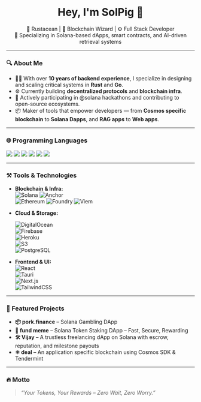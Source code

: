 <h1 align="center">Hey, I'm SolPig 👋</h1>

<p align="center">
  🦀 Rustacean | 🧬 Blockchain Wizard | ⚙️ Full Stack Developer <br>
  🚀 Specializing in Solana-based dApps, smart contracts, and AI-driven retrieval systems
</p>

---

### 🔍 About Me

- 🧑‍💻 With over **10 years of backend experience**, I specialize in designing and scaling critical systems in **Rust** and **Go**.
- ⚙️ Currently building **decentralized protocols** and **blockchain infra**.
- 🚀 Actively participating in @solana hackathons and contributing to open-source ecosystems.
- 📦 Maker of tools that empower developers — from **Cosmos specific blockchain** to **Solana Dapps**, and **RAG apps** to **Web apps**.

---

### 🌐 Programming Languages

<p>
  <img src="https://img.shields.io/badge/-Rust-000000?style=for-the-badge&logo=rust&logoColor=white" />
  <img src="https://img.shields.io/badge/-Go-00ADD8?style=for-the-badge&logo=go&logoColor=white" />
  <img src="https://img.shields.io/badge/Python-3776AB?style=for-the-badge&logo=python&logoColor=fff" />
  <img src="https://img.shields.io/badge/-Solidity-363636?style=for-the-badge&logo=solidity&logoColor=white" />
  <img src="https://img.shields.io/badge/-JavaScript-F7DF1E?style=for-the-badge&logo=javascript&logoColor=000" />
  <img src="https://img.shields.io/badge/-TypeScript-3178C6?style=for-the-badge&logo=typescript&logoColor=white" />
</p>

---

### ⚒️ Tools & Technologies

- **Blockchain & Infra:**  
  ![Solana](https://img.shields.io/badge/-Solana-3a0ca3?style=flat&logo=solana&logoColor=white)
  ![Anchor](https://img.shields.io/badge/-Anchor-E5007D?style=flat)   
  ![Ethereum](https://img.shields.io/badge/Ethereum-3C3C3D?logo=ethereum&logoColor=white)
  ![Foundry](https://custom-icon-badges.demolab.com/badge/Foundry-000?logo=foundry&logoColor=fff)
  ![Viem](https://custom-icon-badges.demolab.com/badge/Viem-FFC517?logo=viem-dark)

- **Cloud & Storage:**

  ![DigitalOcean](https://img.shields.io/badge/DigitalOcean-%230167ff.svg?logo=digitalOcean&logoColor=white)    
  ![Firebase](https://img.shields.io/badge/Firebase-039BE5?logo=Firebase&logoColor=white)   
  ![Heroku](https://img.shields.io/badge/Heroku-430098?logo=heroku&logoColor=fffe)  
  ![S3](https://img.shields.io/badge/-S3-569A31?style=flat&logo=amazon-aws&logoColor=white)  
  ![PostgreSQL](https://img.shields.io/badge/-PostgreSQL-336791?style=flat&logo=postgresql&logoColor=white)

- **Frontend & UI:**  
  ![React](https://img.shields.io/badge/React-%2320232a.svg?logo=react&logoColor=%2361DAFB)   
  ![Tauri](https://img.shields.io/badge/-Tauri-ffc131?style=flat&logo=tauri&logoColor=black)  
  ![Next.js](https://img.shields.io/badge/-Next.js-000?style=flat&logo=next.js)  
  ![TailwindCSS](https://img.shields.io/badge/-Tailwind-06B6D4?style=flat&logo=tailwind-css)

---

### 🌟 Featured Projects

- **📦 pork.finance** – Solana Gambling DApp      
- **🧠 fund meme** – Solana Token Staking DApp – Fast, Secure, Rewarding  
- **🛠️ Vijay** – A trustless freelancing dApp on Solana with escrow, reputation, and milestone payouts  
- **⚛️ deal** – An application specific blockchain using Cosmos SDK & Tendermint

---

### 🔥 Motto

> *“Your Tokens, Your Rewards – Zero Wait, Zero Worry.”*